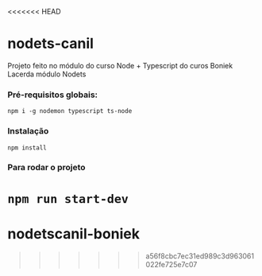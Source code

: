 <<<<<<< HEAD
# nodets-canil
Projeto feito no módulo do curso Node + Typescript do curos Boniek Lacerda módulo Nodets

### Pré-requisitos globais:
`npm i -g nodemon typescript ts-node`

### Instalação
`npm install`

### Para rodar o projeto
`npm run start-dev`
=======
# nodetscanil-boniek
>>>>>>> a56f8cbc7ec31ed989c3d963061022fe725e7c07
